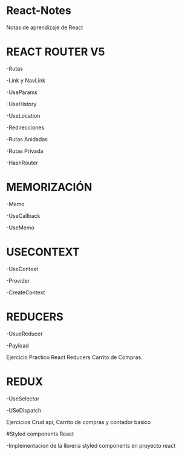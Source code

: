 # React-Notes
Notas de aprendizaje de React

# REACT ROUTER V5

-Rutas

-Link y NavLink

-UseParams

-UseHistory

-UseLocation

-Redirecciones

-Rutas Anidadas

-Rutas Privada

-HashRouter

# MEMORIZACIÓN

-Memo

-UseCallback

-UseMemo

# USECONTEXT

-UseContext

-Provider

-CreateContext

# REDUCERS

-UsueReducer

-Payload

Ejercicio Practico React Reducers Carrito de Compras.

# REDUX

-UseSelector

-USeDispatch

Ejercicios Crud api, Carrito de compras y contador basico

#Styled components React

-Implementacion de la libreria styled components en proyecto react
